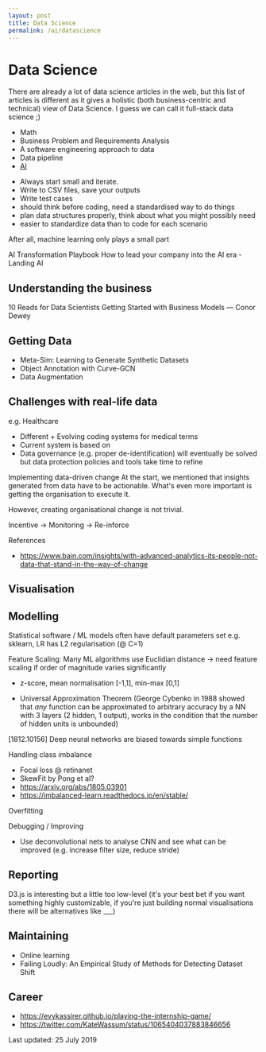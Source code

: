 ```yaml
---
layout: post 
title: Data Science
permalink: /ai/datascience
---
```


# Data Science

There are already a lot of data science articles in the web, but this list of articles is different as it gives a holistic (both business-centric and technical) view of Data Science. I guess we can call it full-stack data science ;)

- Math
- Business Problem and Requirements Analysis
- A software engineering approach to data
- Data pipeline
- [AI](/datascience/ai)

* Always start small and iterate. 
* Write to CSV files, save your outputs
* Write test cases 
* should think before coding, need a standardised way to do things
* plan data structures properly, think about what you might possibly need
* easier to standardize data than to code for each scenario 


After all, machine learning only plays a small part 

AI Transformation Playbook How to lead your company into the AI era - Landing AI

## Understanding the business

10 Reads for Data Scientists Getting Started with Business Models — Conor Dewey

## Getting Data
- Meta-Sim: Learning to Generate Synthetic Datasets
- Object Annotation with Curve-GCN
- Data Augmentation


## Challenges with real-life data
e.g. Healthcare
- Different + Evolving coding systems for medical terms
- Current system is based on 
- Data governance (e.g. proper de-identification) will eventually be solved but data protection policies and tools take time to refine

Implementing data-driven change
At the start, we mentioned that insights generated from data have to be actionable. What's even more important is getting the organisation to execute it.

However, creating organisational change is not trivial. 

Incentive -> Monitoring -> Re-inforce 

References
- https://www.bain.com/insights/with-advanced-analytics-its-people-not-data-that-stand-in-the-way-of-change


## Visualisation

## Modelling

Statistical software / ML models often have default parameters set
e.g. sklearn, LR has L2 regularisation (@ C=1)

Feature Scaling: Many ML algorithms use Euclidian distance -> need feature scaling if order of magnitude varies significantly 
- z-score, mean normalisation [-1,1], min-max [0,1] 


- Universal Approximation Theorem (George Cybenko in 1988 showed that *any* function can be approximated to arbitrary accuracy by a NN with 3 layers (2 hidden, 1 output), works in the condition that the number of hidden units is unbounded)

[1812.10156] Deep neural networks are biased towards simple functions

Handling class imbalance
* Focal loss @ retinanet
* SkewFit by Pong et al?
* https://arxiv.org/abs/1805.03901
* https://imbalanced-learn.readthedocs.io/en/stable/

Overfitting


Debugging / Improving
- Use deconvolutional nets to analyse CNN and see what can be improved (e.g. increase filter size, reduce stride)

## Reporting

D3.js is interesting but a little too low-level (it's your best bet if you want something highly customizable, if you're just building normal visualisations there will be alternatives like ___)

## Maintaining

- Online learning
- Failing Loudly: An Empirical Study of Methods for Detecting Dataset Shift

## Career 
* https://evykassirer.github.io/playing-the-internship-game/
* https://twitter.com/KateWassum/status/1065404037883846656



Last updated: 25 July 2019
 
